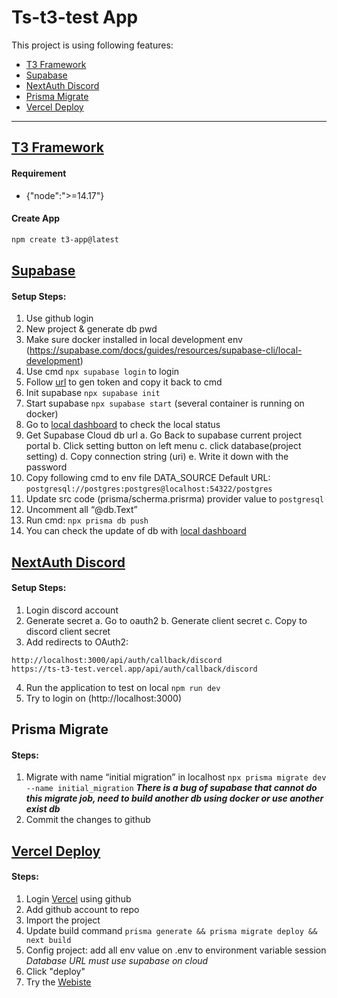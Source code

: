 # Ts-t3-test App

This project is using following features:

- [T3 Framework](#t3-framework)
- [Supabase](#supabase)
- [NextAuth Discord](#nextauth-discord)
- [Prisma Migrate](#prisma-migrate)
- [Vercel Deploy](#vercel-deploy)

---

## [T3 Framework](https://create.t3.gg/)

#### Requirement

- {"node":">=14.17"}

#### Create App

```sh
npm create t3-app@latest
```

## [Supabase](https://supabase.com/)

#### Setup Steps:

1. Use github login
2. New project & generate db pwd
3. Make sure docker installed in local development env (https://supabase.com/docs/guides/resources/supabase-cli/local-development)
4. Use cmd `npx supabase login` to login
5. Follow [url](https://app.supabase.com/account/tokens) to gen token and copy it back to cmd
6. Init supabase `npx supabase init`
7. Start supabase `npx supabase start` (several container is running on docker)
8. Go to [local dashboard](http://localhost:54323) to check the local status
9. Get Supabase Cloud db url
   a. Go Back to supabase current project portal
   b. Click setting button on left menu
   c. click database(project setting)
   d. Copy connection string (uri)
   e. Write it down with the password
10. Copy following cmd to env file DATA_SOURCE
    Default URL:
    `postgresql://postgres:postgres@localhost:54322/postgres`
11. Update src code (prisma/scherma.prisrma) provider value to `postgresql`
12. Uncomment all “@db.Text”
13. Run cmd: `npx prisma db push`
14. You can check the update of db with [local dashboard](localhost:54323)

## [NextAuth Discord](https://discord.com/developers/applications)

#### Setup Steps:

1. Login discord account
2. Generate secret
   a. Go to oauth2
   b. Generate client secret
   c. Copy to discord client secret
3. Add redirects to OAuth2:

```
http://localhost:3000/api/auth/callback/discord
https://ts-t3-test.vercel.app/api/auth/callback/discord
```

4. Run the application to test on local `npm run dev`
5. Try to login on (http://localhost:3000)

## Prisma Migrate

#### Steps:

1. Migrate with name “initial migration” in localhost `npx prisma migrate dev --name initial_migration`
   **_There is a bug of supabase that cannot do this migrate job, need to build another db using docker or use another exist db_**
2. Commit the changes to github

## [Vercel Deploy](https://vercel.com/)

#### Steps:

1. Login [Vercel](https://vercel.com/new) using github
2. Add github account to repo
3. Import the project
4. Update build command `prisma generate && prisma migrate deploy && next build`
5. Config project: add all env value on .env to environment variable session
   _Database URL must use supabase on cloud_
6. Click "deploy"
7. Try the [Webiste](https://ts-t3-test.vercel.app/)
